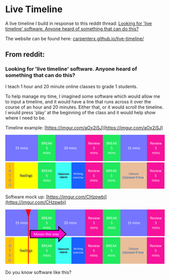# Live Timeline

A live timeline I build in response to this reddit thread: [Looking for 'live timeline' software. Anyone heard of something that can do this?](https://www.reddit.com/r/software/comments/rr1dsy/looking_for_live_timeline_software_anyone_heard/)

The website can be found here: [carpenterx.github.io/live-timeline/](https://carpenterx.github.io/Live-Timeline/)

## From reddit:

### Looking for 'live timeline' software. Anyone heard of something that can do this?

I teach 1 hour and 20 minute online classes to grade 1 students.

To help manage my time, I imagined some software which would allow me to input a timeline, and it would have a line that runs across it over the course of an hour and 20 minutes. Either that, or it would scroll the timeline. I would press 'play' at the beginning of the class and it would help show where I need to be.

Timeline example: [https://imgur.com/aOx2iSJ](https://imgur.com/aOx2iSJ)

![Timeline example](images/aOx2iSJ.png)

Software mock up: [https://imgur.com/CHzpwbj](https://imgur.com/CHzpwbj)

![Software mock up](images/CHzpwbj.png)

Do you know software like this?
